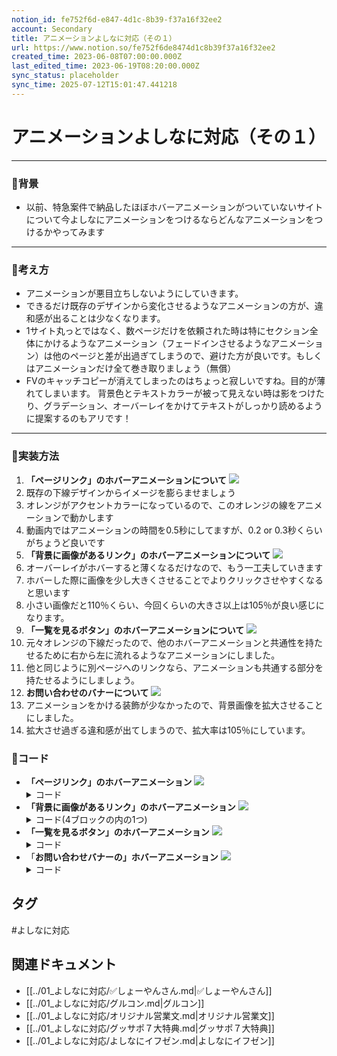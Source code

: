 ```yaml
---
notion_id: fe752f6d-e847-4d1c-8b39-f37a16f32ee2
account: Secondary
title: アニメーションよしなに対応（その１）
url: https://www.notion.so/fe752f6de8474d1c8b39f37a16f32ee2
created_time: 2023-06-08T07:00:00.000Z
last_edited_time: 2023-06-19T08:20:00.000Z
sync_status: placeholder
sync_time: 2025-07-12T15:01:47.441218
---
```

# アニメーションよしなに対応（その１）

---
### 🔹背景
- 以前、特急案件で納品したほぼホバーアニメーションがついていないサイトについて今よしなにアニメーションをつけるならどんなアニメーションをつけるかやってみます
---
### 🔹考え方
- アニメーションが悪目立ちしないようにしていきます。
- できるだけ既存のデザインから変化させるようなアニメーションの方が、違和感が出ることは少なくなります。
- 1サイト丸っとではなく、数ページだけを依頼された時は特にセクション全体にかけるようなアニメーション（フェードインさせるようなアニメーション）は他のページと差が出過ぎてしまうので、避けた方が良いです。もしくはアニメーションだけ全て巻き取りましょう（無償）
- FVのキャッチコピーが消えてしまったのはちょっと寂しいですね。目的が薄れてしまいます。
背景色とテキストカラーが被って見えない時は影をつけたり、グラデーション、オーバーレイをかけてテキストがしっかり読めるように提案するのもアリです！
---
### 🔹実装方法
1. **「ページリンク」のホバーアニメーションについて**
  ![](https://prod-files-secure.s3.us-west-2.amazonaws.com/d58fe38c-a9d4-4466-aed9-85604b7b2c6d/a1ba6d35-35a6-48b5-86ab-eefcb590f059/Untitled.png?X-Amz-Algorithm=AWS4-HMAC-SHA256&X-Amz-Content-Sha256=UNSIGNED-PAYLOAD&X-Amz-Credential=ASIAZI2LB4667FAOC6X5%2F20250719%2Fus-west-2%2Fs3%2Faws4_request&X-Amz-Date=20250719T055619Z&X-Amz-Expires=3600&X-Amz-Security-Token=IQoJb3JpZ2luX2VjEIX%2F%2F%2F%2F%2F%2F%2F%2F%2F%2FwEaCXVzLXdlc3QtMiJHMEUCIQD9H4dyFDcOLq97IkmWYORPzftVWtCSQIa3n4pxxBdt9gIgd0F783QRCqdaYqz4rlVq2da5u0RYzv73BwifU0JaqGcqiAQInv%2F%2F%2F%2F%2F%2F%2F%2F%2F%2FARAAGgw2Mzc0MjMxODM4MDUiDKqNDsPsQg463PtjayrcA4TeXKnHsMYlARcxjRK6z0EzVuu1Ge2MH8PY7qYhdFJCGOHLZ%2F2X1uMafmBu3aVm%2F2ieNZ04d9Z4728meMvuC7Y6S4PT%2FNcF2dwGns9sbwMWsx1i8E%2FrBRxy1sk8BBr%2BYUf%2BJNah9%2FJxvQmuTYyNpamblJ6eP2tstURJqj8xp1DjA0VTi2XigmCfjqe7FNrRfAet6KsRfZtOpZ36O85CRkyjZluW4hTGaeoSY5NuLWznmPlxjMm5Bb%2BFfyJexAC41gkNmYYDqoxIIZXv4dlfg3BtqHPdM0OaTeDado07bLE9BHMPQ7EJBpgux%2BPbZ8kLAJJEoVgtMi5yaG63Q3wmGPvRohLQoeOk2QlNG7V3Gvhw9%2BIlXfKHFvOMZZkuSeYSlPIV5JzGRy9Ekfe0U2jWA3m4TXrtDGB3bSBTSFlZmb8zhw%2BfsVfALUtgjE9iNQT8xg1e2FYaaW5QmY5PuMQsLwNDMQNrcLUm66ySQKn34NTniIdRi6qyjH5zemJCn4agIgk%2BdbR53RzDNmVUJHBYQqrF59hxVrAzzOXMHJpLuBl6uKrPhwtsTz8D7%2BUW1uqMw9wxyaaHZ0JZVS6i98n8AnRVEaqJZ%2F1eBHM8T06yAN5iZW0KraNrliANLvA8MLLF7MMGOqUB%2FQrEQQsoEsybQejoYEEVMK%2BYpSXCyRjonAVp4Q5NJqoD%2BhDolKZ0Y3hCC%2BWPoty2MnSpFGrM5%2B9BR%2BYS2Poj7XvxWjhFNajyknt2QgKPnf7IF4FakRFjmSZHvZRKc9UvT%2BJkcnOY6uo9kinewCuC4rwsjN3LXvFtXANbOpJPvuvZjlxHb6AJoOam5b69xg4pyZeE%2F0MsjfVTQjrDYFX94W0XgQNM&X-Amz-Signature=429d43eaad951d3741112bf63e16b4bd0eed5d327f77ee77fb208695b3e088de&X-Amz-SignedHeaders=host&x-amz-checksum-mode=ENABLED&x-id=GetObject)
  1. 既存の下線デザインからイメージを膨らませましょう
  1. オレンジがアクセントカラーになっているので、このオレンジの線をアニメーションで動かします
  1. 動画内ではアニメーションの時間を0.5秒にしてますが、0.2 or 0.3秒くらいがちょうど良いです
1. **「背景に画像があるリンク」のホバーアニメーションについて**
  ![](https://prod-files-secure.s3.us-west-2.amazonaws.com/d58fe38c-a9d4-4466-aed9-85604b7b2c6d/cfb4c0a3-8362-4b62-a197-4d619aa9c5c5/Untitled.png?X-Amz-Algorithm=AWS4-HMAC-SHA256&X-Amz-Content-Sha256=UNSIGNED-PAYLOAD&X-Amz-Credential=ASIAZI2LB466WLZA36OW%2F20250719%2Fus-west-2%2Fs3%2Faws4_request&X-Amz-Date=20250719T055619Z&X-Amz-Expires=3600&X-Amz-Security-Token=IQoJb3JpZ2luX2VjEIX%2F%2F%2F%2F%2F%2F%2F%2F%2F%2FwEaCXVzLXdlc3QtMiJHMEUCIB0V3CoKKrdK3uXEooPD%2FSpj8ExXQaLsF7Ntcx1%2FHrleAiEA3z%2FGcrlxqugtr9HVft4AK65PxUgY%2FN%2BFmxFJV7uP1WYqiAQInv%2F%2F%2F%2F%2F%2F%2F%2F%2F%2FARAAGgw2Mzc0MjMxODM4MDUiDOSB7IJR%2FELrht%2FRSCrcA6JyMDbSf%2B%2Fuza8ha9Zq89pl62sUD%2BotAa9Sm9Dk1RU7qaHl1ysoowPm7ySjhrzAYVdjfrynJKyCDotuZaW5DuRGPoPRoxPKN%2B35X7HLbXyAGdvWeysfJ2vlVFuO%2FhBNYCuYa5XIEdNiB1LRMa5rWRr9No27BXGj0uLnxgU5OCNrUZw%2FUr65KakhHRvOzIOCmhuZL7vEP7YBjgp4MdgodOI8Ijzk4CeKF70G8QcJ97XUl1vumD3XRZpUcYtLhPoN%2B2LKdX%2F2ktinj%2BRbvJKVtnDtM8qU%2Bz1k8OsEt7A5jktZ2MMwHqXQKMS6DIujOa6MpXC3Iwe6mVoXMnqqRjkgKJ%2BXktKV3tZHmGcAleR104sJTSCC7lDslDnEB0W28TK4W9PhszLY2styv2ZBwrmjZV8F%2BU%2BPr5vv0T08H8peOr5MrJvw3rZIs6JCIKqFiNRALeKBxPaIJe33CaTkSpw6Omk4zFYfEhti%2Bglyj0Xh0PyvfkzxKZhcwPQWdrVI2I60zRo67mkxji%2BMVWA%2BDGUZUAjI6JOmLy0y6U7eoJCY9PA748yLtmJkLeDP43%2BGRdZ5PA4xzHFicmijd3K4XP5afx4Z7TS9EMtVUrpWQJ9l7K%2BMyFMIBQpvgH9ht2m2MKbF7MMGOqUBjQMQlwHKoolC%2Bwajqb33gFVvmjMqQNAHUL2BNROfu9AzEx%2FqMnWQV3CaZK4t9WdJxi6L1EomgS37GgxgiodjXfHuCiE3VWul%2BxelcyBwkbyFG29eX%2BmdDZ7Cldx%2BbAFYTA9%2Fd6bYlLYF8zxeOqWG4q72b%2FDH8fk1yEMOvCRq4Z4GMaSy%2F1mS3wjKC5A67JrHOViI5%2FOMOe9X%2FzEhu8%2FxJl4oK3p8&X-Amz-Signature=dcbd34c2545d4747620b3015c412fec49320ecbbe59aae5d97229e0de75bca26&X-Amz-SignedHeaders=host&x-amz-checksum-mode=ENABLED&x-id=GetObject)
  1. オーバーレイがホバーすると薄くなるだけなので、もう一工夫していきます
  1. ホバーした際に画像を少し大きくさせることでよりクリックさせやすくなると思います
  1. 小さい画像だと110％くらい、今回くらいの大きさ以上は105％が良い感じになります。
1. **「一覧を見るボタン」のホバーアニメーションについて**
  ![](https://prod-files-secure.s3.us-west-2.amazonaws.com/d58fe38c-a9d4-4466-aed9-85604b7b2c6d/a98485d8-83a1-4071-8f3b-bdd528e9a3c3/Untitled.png?X-Amz-Algorithm=AWS4-HMAC-SHA256&X-Amz-Content-Sha256=UNSIGNED-PAYLOAD&X-Amz-Credential=ASIAZI2LB466T7FSVRVD%2F20250719%2Fus-west-2%2Fs3%2Faws4_request&X-Amz-Date=20250719T055619Z&X-Amz-Expires=3600&X-Amz-Security-Token=IQoJb3JpZ2luX2VjEIX%2F%2F%2F%2F%2F%2F%2F%2F%2F%2FwEaCXVzLXdlc3QtMiJHMEUCIQCa8FWMrl%2BltWmSoE74DcwSMq2yrwhFQioyy3pjvVasBgIgCsdyzuSaG%2BL87qb5fCpB%2BbL8rLy8xSc5k1VNncGM6JIqiAQInv%2F%2F%2F%2F%2F%2F%2F%2F%2F%2FARAAGgw2Mzc0MjMxODM4MDUiDMPZRCS08DkBbhW5uSrcA0chT5kra9%2F6FrJJ5Mx1R0d%2FzxDUumBDEEVSuTvo0jpffe6ea2iUNjHpBOxDxs9JIC5cmygDcbUd1UOGRn%2FNV4NaCikaac6LpAqhmVEFwXe7Xo%2F55EVSM9%2FY14M9V3%2FmIAc%2FXtUWRKw92YEgDRRWQ7tDhh3qAKvylrHYJ%2BjheiEnTx%2FhD7Rjfl%2FuwEovK4FytV5JiOUbGzyheJTHpnvw2WoVJQDHZi9qKUczzWp%2BIInB4af3oH86X8UnizlhkS7cDTBpvMgc%2FqRBfNdbTPFknPFrrOV4jAXm1SiGK6qSo9A8faCXEHDRkR3JDTwu1UrL8icQL0%2BtIMaFawqicJmhzYbQ%2FmAaYoQj%2Ft4uo%2FXom3IlSuQxjMT9BoZUziVRhfyHhovhCc579aDM1yBOwnGO3Njuugx%2FBbp7n1a%2B%2BIEeqmdFVlG%2F87CK74XYYWRc1J8JI8rr3mD73Lms0EfkhsR81A7osSyvN1QOg%2FrqXnrnP9YKEt%2FEYP17KDk8zaFsgN8v0R2SrMXsVDVFKR6Cy9TBqcTTSWSd9timrQlSYqTBfw7IqTyRvseJ5JaNXZXTb0CIXGMOyGS3IX5jqiDZtvx1jHUsTLk6uRz1%2BHdO09liLwQ3A5Z%2BaH6LnB5495hxMIbF7MMGOqUB4U0Uzd3okPeaiJvt%2FZIy8ck1l9cNJK%2FBVM411sI7WWL7oeT%2BSNfkCZMR8X6a%2Bl9bqw2el%2BIN8yBxIN7vXf9WzO12N7CSbLOHu%2FCZwaRUfsoPLuvIEDX3kC8dFi0LTdYTNLij%2BnCPHj6bW33Jk%2BNFQs%2BcbcDFdEqVJp3W2VMCQ5TFdqfO4S%2FkDHC2fOxLsp9dPQ707wO8fMVoVgIMzg%2BB8YisRmFp&X-Amz-Signature=57b888d90b707477ee83b77e99c03ff0b0fc672e374e66f8ad978f43c589556c&X-Amz-SignedHeaders=host&x-amz-checksum-mode=ENABLED&x-id=GetObject)
  1. 元々オレンジの下線だったので、他のホバーアニメーションと共通性を持たせるために右から左に流れるようなアニメーションにしました。
  1. 他と同じように別ページへのリンクなら、アニメーションも共通する部分を持たせるようにしましょう。
1. **お問い合わせのバナーについて**
  ![](https://prod-files-secure.s3.us-west-2.amazonaws.com/d58fe38c-a9d4-4466-aed9-85604b7b2c6d/cf872161-a91d-42b4-8389-27f2d9dba7e1/Untitled.png?X-Amz-Algorithm=AWS4-HMAC-SHA256&X-Amz-Content-Sha256=UNSIGNED-PAYLOAD&X-Amz-Credential=ASIAZI2LB4665OG2PBGE%2F20250719%2Fus-west-2%2Fs3%2Faws4_request&X-Amz-Date=20250719T055620Z&X-Amz-Expires=3600&X-Amz-Security-Token=IQoJb3JpZ2luX2VjEIX%2F%2F%2F%2F%2F%2F%2F%2F%2F%2FwEaCXVzLXdlc3QtMiJIMEYCIQCe%2Bt2VdJWtxIhWefdt8rS%2Bf5CyE11I0kR6coZnx6oFUAIhAJYt9xA0iLhvGYnXcYNugTd9SY2n3p8EMnOf2ulv3beBKogECJ7%2F%2F%2F%2F%2F%2F%2F%2F%2F%2FwEQABoMNjM3NDIzMTgzODA1Igy3XiAW9W%2FS7jhW2vQq3APP255p%2BFvgYQlSOIW7P539ud5jOm6mmRtOR7NbWLk2ktYa5S7Q3AA%2FzYH%2F4voytOLfaWjiqe%2FEQdb3m9r67p9bJaR1k6RjuOHPhfr%2BxLYmfAFW2tBu39kAwRUF83zQEMxNuzPiQf8jxOJWVY8ZaItrC4JDCE5CIuZfZ1ynP7c5U%2FMoGoGSV%2F3uW8bCRB%2BQ%2F5j3PBa%2BdeXCrc%2BLf9Q0pfVu0R2ARBDaX5uB%2BJdPJrA%2BvXpblUoKRJJOXqUg%2B6SiRmZUagFSB95jvWCBeRERMjnUfe7P6wLu6%2BtrAKmCQRG3lixr6JgqXH%2FasnE7bcQnUX0ElJrMmK8zK4zkGQ3rsrSGQ4H7WoYsIBF848ZjgWnor%2BQc89HIKWN06KFUuMvf%2BhJ7vzz3r%2Fr%2B%2FjMxLYeM4BBozIahs8%2FYFiSY9fiQTKmfidfHvsGmwKWo2ZAuT0xp7SpVMUtjb8zvsetKHW8lj9lzRNjKY4vfz1A4lSkDdh9ftB8Ub3jSxwHAIyjU19YfL6fav%2Fvq%2Fk4R1epBUfdG4OzVCSOAb9QEvo6Fvsp%2B7tMkplZR4p73OUeaIxkJ%2FmMIZ%2F3fdMkMTKCWxM83FKHlMyPIYLf6nKEtHyCcAyBCg3nSCLvpxXjol4Q26RXVSDD%2BxezDBjqkAe%2FV%2BooRcbafnwJFoCTmshWT4JwN%2FSRQL5AivCaY8XallgIT30VVmQwsu5FJ%2BcwNE8Qwak3uuR6Vy3Eq%2F6mq6zL4ZxjVutb2zWdaa0abH%2FkCQamWRKBIYzlqmwzIZ%2FFvj6TeRv9X1Q%2FquAd89DPC%2BsI3sNEG72BnWh8snr7tQwqZPMgo1FbvZ2PP5yjl%2F94OvNU9aPqMmxcbFuSTs4Pu6hVDANnA&X-Amz-Signature=e048c2d3ca2dc3f432755d59686c182a00b2b8656dd23fdb2eb26fdffbaea657&X-Amz-SignedHeaders=host&x-amz-checksum-mode=ENABLED&x-id=GetObject)
  1. アニメーションをかける装飾が少なかったので、背景画像を拡大させることにしました。
  1. 拡大させ過ぎる違和感が出てしまうので、拡大率は105％にしています。
### 🔹コード
- **「ページリンク」のホバーアニメーション**
  ![](https://prod-files-secure.s3.us-west-2.amazonaws.com/d58fe38c-a9d4-4466-aed9-85604b7b2c6d/a1ba6d35-35a6-48b5-86ab-eefcb590f059/Untitled.png?X-Amz-Algorithm=AWS4-HMAC-SHA256&X-Amz-Content-Sha256=UNSIGNED-PAYLOAD&X-Amz-Credential=ASIAZI2LB466UAJBKPHU%2F20250719%2Fus-west-2%2Fs3%2Faws4_request&X-Amz-Date=20250719T055620Z&X-Amz-Expires=3600&X-Amz-Security-Token=IQoJb3JpZ2luX2VjEIX%2F%2F%2F%2F%2F%2F%2F%2F%2F%2FwEaCXVzLXdlc3QtMiJHMEUCIQC%2FVvuSTRYGEZTlix2nui3SrYJ9bDifXFsu6eQNRcaF0gIgbjklK06oupgrUsGoxNG%2FNj8nsz6lBpGx4Cap6fX6Pm8qiAQInv%2F%2F%2F%2F%2F%2F%2F%2F%2F%2FARAAGgw2Mzc0MjMxODM4MDUiDGuGIM9X4c17MTLHWyrcA%2BZdnN8Rom9T2a7UBjmN50PCdMiyUkZO0JFahnLDNLpB%2FPZIvFSvJxNfO1cWyvBmH1cf5ZyZNzvEeJqmz%2FtZY5tUp6fKiM5b6OPeqMK1Mm0Hl4ZagQRSg7lmhjhNT%2BEXYzbOtn%2FZ07MxqDF3Yr2CyXVZf1ghtU6XXwBJeU4zdMKcAfP60HuTh1xOduqWcisa10S3o2JVLYg%2FYveUHjiPIIFulgmaRlvJ%2FAJnxJ3K4BpAe%2BWhldlmKCxNPAZimyYvd%2Fo7z5hMH8e05XGw41vr%2FKf6GK0LR3YyCD%2BK2FaH6FHgdzVmdsBWah%2FlRkPMNzFTnGsl1jzOO2Q%2BoaAkmyr%2BsQRcD8hId3yWUSG9N%2B3KNHw9D8Q7Yb7zV%2F6ycET56QcXjUidqa1jSZB8AyDgcC94yPmogZG0IBY3Es2pywFwOb6eZczpJJEKkTJTH2YYHWm%2FjPU9ZaQVN8ilrrnrsDY9i7nfyNB0k2pNbRS84GqjKHdY42brhT%2BiLoRNuGsw566ROBHFG64Sft03FRa0%2FtHCxc40mW5zNlJ0Sheur9NqxP27F3JkEZkBM8tS6VSfW5Vew572SpzucGULliPS3Dhef8U403hDO4BuRxeIBckhInM8I%2F6hE1dGn4tCNvPBMK%2FF7MMGOqUBO94KsVtJXgggtiHsAcpaEjA2YK5v2dYUoGB8ILcUzVcxpgXA9112WvAcfx0XZUI0gqpR9ZqsSYpLck50hBfsDBKqFl0xBsmiscwPMdMJGjkkcKJlZM2GHFhvz9ik4KbEqcCjBx9ZrVVvJsCPkTqA1nBueVKHbIVECzgM3U%2FtdcQC65Oa%2BylYPk9UOuB2Fowghh2rTkabHmDLOyq2wbt22YWe3JVf&X-Amz-Signature=e81aa54e8956bcc5181e44456ba8ca72cd8186f22e1a6a99cba0e5336431eea5&X-Amz-SignedHeaders=host&x-amz-checksum-mode=ENABLED&x-id=GetObject)
  <details>
  <summary>コード</summary>
  </details>
- **「背景に画像があるリンク」のホバーアニメーション**
  ![](https://prod-files-secure.s3.us-west-2.amazonaws.com/d58fe38c-a9d4-4466-aed9-85604b7b2c6d/cfb4c0a3-8362-4b62-a197-4d619aa9c5c5/Untitled.png?X-Amz-Algorithm=AWS4-HMAC-SHA256&X-Amz-Content-Sha256=UNSIGNED-PAYLOAD&X-Amz-Credential=ASIAZI2LB466SIJQIBTQ%2F20250719%2Fus-west-2%2Fs3%2Faws4_request&X-Amz-Date=20250719T055620Z&X-Amz-Expires=3600&X-Amz-Security-Token=IQoJb3JpZ2luX2VjEIX%2F%2F%2F%2F%2F%2F%2F%2F%2F%2FwEaCXVzLXdlc3QtMiJHMEUCIQDiWnbixh4ioKFImAApEMN94zoE%2FnoDFDedpb7DUIHO9wIgCcimB5AclWBMibb4p%2FMmyHqcnJkBjcHFlu%2B2xk9nEVAqiAQInv%2F%2F%2F%2F%2F%2F%2F%2F%2F%2FARAAGgw2Mzc0MjMxODM4MDUiDFq8BRhN7TEy2ndUkSrcA3s4GtbWWXA1z8294tGCyjLBhQLrD0gw562zU2tyP0IFrnCBlh5MEa0RrkAj%2Bn909u50HmZrKmU4iQkGrkCTVzu9lxGOlTWKkWpWcKXDjNGxZMzvn1kAozhlQL%2BjZF5YjwrvTCOOYS3Q85oO0fPfC%2BDKvPlbF%2BBZJ1XE0MXjClOJclGiNO0ZdB7sYUeu23G78eQvkTGcZIOIZXMTGAnLXYqSaJygLtGZEQkZjVqP0cVMqJ%2F0Efh4HCjqTbcHBmxN%2FJZqS0pTt7YoOxy960NFYnXm5qfMbnvX7P3kK6ZhKX6Ir%2Ft4r9yqQR9Op3I45ThMyPfrKrBwWiM7pistLu2FmjdrBSYulIrGJeBwyG0QM8eC4vO6eKA54XFMjvz71mwPL%2F9jJHcektmP2OjDaNXols%2BlWBJHudfA0d4qec8PjLEr9O%2BeHnHteewewJWfkyWXFwuYKtVK1%2BG6Yq7p7hD9r6%2FF8ZSoch%2BOrdjcZ%2FWNPKRHGwC1cF8cRvtxppzv3KNbicd%2FSQ1irQvN6huRnlzwyMgZVWLryuy6gEmtteU6SQdNPsiaV%2BaA1uipdPKcx%2B0mDBwQ0N2nvifihM%2FsiBOl4ZMENVnrko%2BxLza%2F0zcbb88RQhF7B2t6B17gtJ3mMMfF7MMGOqUBJXmVz%2Fsq3ihaBFFrpRMTYai9Tvyw3yttomdRI3won90MxF6R2WmIKZxI0CoZjpoa1Sf%2Bm897asAmP%2Bi8j1%2FQB8BF2eeX2YdvSeIejfg3UsQAxcCRQJ8mI3WhZ84zJPWcSrBL1PyxEEcaPvTve6OQSW2meJXcE12QSK4p2JAIE25pOksa7caVuoJMCykattoy48gVuqFWL8IjvKIoi6Eg1Ujo4U%2FE&X-Amz-Signature=a3264e616a9d81459f9f48ac00d10995fb1b57fb7864ac9bb305917eb5d2cd53&X-Amz-SignedHeaders=host&x-amz-checksum-mode=ENABLED&x-id=GetObject)
  <details>
  <summary>コード(4ブロックの内の1つ)</summary>
  </details>
- **「一覧を見るボタン」のホバーアニメーション**
  ![](https://prod-files-secure.s3.us-west-2.amazonaws.com/d58fe38c-a9d4-4466-aed9-85604b7b2c6d/a98485d8-83a1-4071-8f3b-bdd528e9a3c3/Untitled.png?X-Amz-Algorithm=AWS4-HMAC-SHA256&X-Amz-Content-Sha256=UNSIGNED-PAYLOAD&X-Amz-Credential=ASIAZI2LB466SPVXOPM5%2F20250719%2Fus-west-2%2Fs3%2Faws4_request&X-Amz-Date=20250719T055621Z&X-Amz-Expires=3600&X-Amz-Security-Token=IQoJb3JpZ2luX2VjEIX%2F%2F%2F%2F%2F%2F%2F%2F%2F%2FwEaCXVzLXdlc3QtMiJHMEUCIGN1ayrrT9ZPL%2FVktKg2bxHagGLBnfhgP65NtDvC4MDSAiEAkY378951aWh%2BjUgdebJrRAEeZNsX%2FunfqsWPIMKZjqgqiAQInv%2F%2F%2F%2F%2F%2F%2F%2F%2F%2FARAAGgw2Mzc0MjMxODM4MDUiDFOeNiTCiFfuNsLR8ircAxUxBb6Vs1DWN1%2FTwHB4TyS4Vab86pJYPAUcQdyyqbCUtUSmQTR1FIcdx0kBCM1SeQbHRbTmB1yczi%2FqqWon77UAD%2BaYMIdxsl%2BfSyKv4QJDssR0f%2BETgG7t5Nfx%2B7PklV5lQn29RapHkxc2ZKS38NfymTukk72mGJfC2WhQ6IsH3%2BsKguF7jgvW%2BtaFH31d6toDpvGb0ftnZZ40BaL3I4XsbLX0%2FUEREpFQ0OX6vWA4nhuuSsoarIK5LqDtxlzum6mM9%2Fk76mLrLnywipvvP1nfiULl0RmWpeavUzbloJJG6ODI1jmHS0AI6LHVbdWZwbvm5B0CNongDWNSVGBi0thf2a4pUEZ23k5G82fj462ObIrIJC8vK9y2GTNuJVG4%2BUXMxwbCEvj2ovcZ%2BdtsxqEE0wG6bqPxAPHPrTUjgj4w4iCJOubZQuwlLl%2BCbWAruIGSHiLG3nwkw3e8CLmQWdWzQBkqSbJ8bjBRJnI4FcH4R%2Bjo5ATrp3FyMi1pNEZl8G7bqF9vwBgZ60sdAGkxinRLdheeVskMl1D%2BVkawiLN76CDx03JGV2qJHJdgEN4qH4%2BDwy7MEMtUL%2F1BsbLe6Ek97t6QGBDVcGopCSb0Z2kCcThqpgOgKKC3cyUwMKTF7MMGOqUBk%2Fd%2BKrWxWsf1N6YHiRn52ZB6IrVJWnLYJDFai2S5UuPGWKagcwhMvF%2FnS8S1%2FwnYFppYZj%2B5plQ2IizSRCx5qYnH3haMHae4rwpsgTQ3Y4K0ygtda9JNF8jlwiCnDxfpP7WDkejlhhGcg0lS7c%2BOqhcXjm709ya9F7jqPQ68jL%2FEqtyWf0aSR4UHUWcJCYsDAEh18MWv%2BfB92PgD6IWjNSjH1M25&X-Amz-Signature=0ac9ee93cc7e9d5f7f282d4f4dc9631c198cd74be457c83a0af405a21eee811e&X-Amz-SignedHeaders=host&x-amz-checksum-mode=ENABLED&x-id=GetObject)
  <details>
  <summary>コード</summary>
  </details>
- 「**お問い合わせバナーの」ホバーアニメーション**
  ![](https://prod-files-secure.s3.us-west-2.amazonaws.com/d58fe38c-a9d4-4466-aed9-85604b7b2c6d/cf872161-a91d-42b4-8389-27f2d9dba7e1/Untitled.png?X-Amz-Algorithm=AWS4-HMAC-SHA256&X-Amz-Content-Sha256=UNSIGNED-PAYLOAD&X-Amz-Credential=ASIAZI2LB4667ZPZZJGA%2F20250719%2Fus-west-2%2Fs3%2Faws4_request&X-Amz-Date=20250719T055621Z&X-Amz-Expires=3600&X-Amz-Security-Token=IQoJb3JpZ2luX2VjEIX%2F%2F%2F%2F%2F%2F%2F%2F%2F%2FwEaCXVzLXdlc3QtMiJIMEYCIQDMUdInRBR1NF5qJ5uUyISCdyFEN72x%2BODcBRO6hNfrYQIhANURwdTe5PwfTLGf9Pb9B3N8xv1keDyMp6ZrqxBrjhqVKogECJ7%2F%2F%2F%2F%2F%2F%2F%2F%2F%2FwEQABoMNjM3NDIzMTgzODA1IgwabV5Lp%2Fk3jP%2BT7mwq3AOo3OJ2gmCn7wmaZXR5aNi%2BLPJdxhzMUhGRlrkpeKJ%2FDI8r5tgHyMy3zgr%2ByGk2zFtBM1M0HcpuM5FTEZUKp9vDBUsaz4iOIg69ESo77zYF1JstohZwsCT9W1dNZJdtroQnDEW0%2BrrN5CHgyyZGaVQuzJGJ%2Bmv2cn6GwTJ8e4XYmJBXNaZKrqtTf55qPRJo%2BYlsShI5X3dec1Se7m7erfratWEWOxuvSRMoHKqEr4dpsUQaXHx1j0yYf7TNvSwt%2FHf8BLQWCm5bb7Iw%2FXX%2FxtdPdLaQv27%2FMXrIfDuFWSIrlEfyThwpas5VuegSUkrKItJqhKkE6UWlYij%2B77fBt%2BhxW5ouq0q1LIr%2BOCk19meaKvpWKT%2Fxq3BppOm%2BW6sHHDlLY7U4wrgtjH0IOYg53AwPO%2FuO6juHi03qUV%2FsJStzpBwnU7dBgRkRo%2BYleeLS%2BsILb%2BgVFqUeaVypaC8ZuBkbNYua6BudT43hJevqiMFR1fazc5ymc4Dvg4Azgs0%2FIq086kIfkToRGdbAXTekGwsubfJXT5uigzFqFlylW7EIU6JAlpYR81cfjY33P%2B%2BtBc5gq2kn%2F3Qtx1MnaqTsGEvRKzgsK%2FL2LdvwL%2F7dhaPFJnCHoAMqSbwe0nYa8zDgxezDBjqkAWptPvlOeuBMIiwLeRUwidK9KA23NkNHUm7UhuZJoUumU7LD3eiHD29kTyWoEfuQDULjET9MAeNCNSAjv5m67Vksq3xGU7fc0t3zjEmmX2B%2FWwTLmsXPYp9%2BeKFwi%2FAU2q2F4vN6xaHpO%2FXuVEJQpi4pRWREuWEBjiRo81akkbtQbWohPUgud1YmmBPmB4%2FHRHFsngPYAV25WDAgzng3LigKwMNK&X-Amz-Signature=228f062d4e55fffcb8ad71ae9370e652a21f39ca75536468afb938c90fc41424&X-Amz-SignedHeaders=host&x-amz-checksum-mode=ENABLED&x-id=GetObject)
  <details>
  <summary>コード</summary>
  </details>

## タグ

#よしなに対応 

## 関連ドキュメント

- [[../01_よしなに対応/✅しょーやんさん.md|✅しょーやんさん]]
- [[../01_よしなに対応/グルコン.md|グルコン]]
- [[../01_よしなに対応/オリジナル営業文.md|オリジナル営業文]]
- [[../01_よしなに対応/グッサポ７大特典.md|グッサポ７大特典]]
- [[../01_よしなに対応/よしなにイフゼン.md|よしなにイフゼン]]

